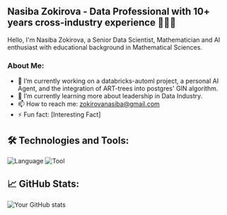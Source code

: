 ## Nasiba Zokirova - Data Professional with 10+ years cross-industry experience 👩🏽‍💻

Hello, I'm Nasiba Zokirova, a Senior Data Scientist, Mathematician and AI enthusiast with educational background in Mathematical Sciences. 


### About Me:
- 🔭 I’m currently working on a databricks-automl project, a personal AI Agent, and the integration of ART-trees into postgres' GIN algorithm.
- 🌱 I’m currently learning more about leadership in Data Industry.
- 📫 How to reach me: zokirovanasiba@gmail.com
- ⚡ Fun fact: [Interesting Fact]

## 🛠️ Technologies and Tools:
![Language](https://img.shields.io/badge/Code-Language-informational?style=flat&logo=<logo_name>&logoColor=white&color=2bbc8a)
![Tool](https://img.shields.io/badge/Tool-Name-informational?style=flat&logo=<logo_name>&logoColor=white&color=2bbc8a)

## 📈 GitHub Stats:
![Your GitHub stats](https://github-readme-stats.vercel.app/api?username=yourusername&show_icons=true&theme=radical)
